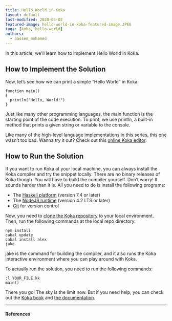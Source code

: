```yaml
---
title: Hello World in Koka
layout: default
last-modified: 2020-05-02
featured-image: hello-world-in-koka-featured-image.JPEG
tags: [koka, hello-world]
authors:
  - bassem_mohamed
---
```


In this article, we'll learn how to implement Hello World in Koka.

## How to Implement the Solution

Now, let’s see how we can print a simple “Hello World” in Koka:

```koka
function main()
{
  println("Hello, World!")
}
```

Just like many other programming languages, the main function is the starting
point of the code execution. To print, we use println, a built-in method that
prints a given string or variable to the console.

Like many of the high-level language implementations in this series, this one
wasn’t too bad. Wanna try it out? Check out this [online Koka editor][1].

## How to Run the Solution

If you want to run Koka at your local machine, you can always install the Koka
compiler and try the snippet locally. There are no binary releases of Koka though.
You will have to build the compiler yourself. Don’t worry! It sounds harder than
it is. All you need to do is install the following programs:

- The [Haskell platform][2] (version 7.4 or later)
- The [NodeJS runtime][3] (version 4.2 LTS or later)
- [Git][4] for version control

Now, you need to [clone the Koka repository][5] to your local environment. Then,
run the following commands at the local repo directory:

```console
npm install
cabal update
cabal install alex
jake
```

jake is the command for building the compiler, and it also runs the Koka
interactive environment where you can play around with Koka.

To actually run the solution, you need to run the following commands:

```console
:l YOUR_FILE.kk
main()
```

There you go! The sky is the limit now. But if you need help, you can check out
the [Koka book][6] and [the documentation][7].

---

#### References

[^1]: B. Mohamed, “Hello World In Koka,” The Renegade Coder, 19-Sep-2018. [Online]. Available: <https://therenegadecoder.com/code/hello-world-in-koka/>. [Accessed: 09-Nov-2018].

[1]: https://www.rise4fun.com/koka/tutorial
[2]: http://www.haskell.org/platform
[3]: http://nodejs.org/
[4]: https://help.github.com/articles/set-up-git/
[5]: https://github.com/koka-lang/koka
[6]: https://koka-lang.github.io/koka/doc/kokaspec.html
[7]: https://koka-lang.github.io/koka/doc/toc.html
